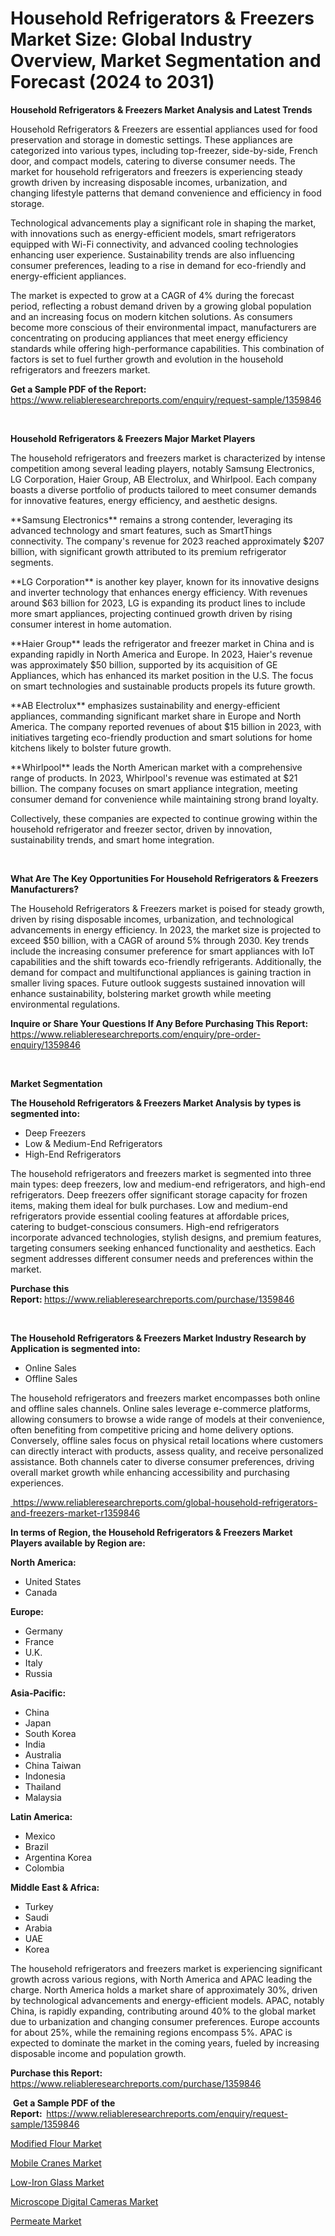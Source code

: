 <p><h1>Household Refrigerators & Freezers Market Size: Global Industry Overview, Market Segmentation and Forecast (2024 to 2031)</h1></p><p><strong>Household Refrigerators & Freezers Market Analysis and Latest Trends</strong></p>
<p><p>Household Refrigerators & Freezers are essential appliances used for food preservation and storage in domestic settings. These appliances are categorized into various types, including top-freezer, side-by-side, French door, and compact models, catering to diverse consumer needs. The market for household refrigerators and freezers is experiencing steady growth driven by increasing disposable incomes, urbanization, and changing lifestyle patterns that demand convenience and efficiency in food storage.</p><p>Technological advancements play a significant role in shaping the market, with innovations such as energy-efficient models, smart refrigerators equipped with Wi-Fi connectivity, and advanced cooling technologies enhancing user experience. Sustainability trends are also influencing consumer preferences, leading to a rise in demand for eco-friendly and energy-efficient appliances.</p><p>The market is expected to grow at a CAGR of 4% during the forecast period, reflecting a robust demand driven by a growing global population and an increasing focus on modern kitchen solutions. As consumers become more conscious of their environmental impact, manufacturers are concentrating on producing appliances that meet energy efficiency standards while offering high-performance capabilities. This combination of factors is set to fuel further growth and evolution in the household refrigerators and freezers market.</p></p>
<p><strong>Get a Sample PDF of the Report:&nbsp;</strong> <a href="https://www.reliableresearchreports.com/enquiry/request-sample/1359846?utm_campaign=1741&utm_medium=2&utm_source=Github&utm_content=ia&utm_term=18102024&utm_id=household-refrigerators-freezers">https://www.reliableresearchreports.com/enquiry/request-sample/1359846</a></p>
<p>&nbsp;</p>
<p><strong>Household Refrigerators & Freezers Major Market Players</strong></p>
<p><p>The household refrigerators and freezers market is characterized by intense competition among several leading players, notably Samsung Electronics, LG Corporation, Haier Group, AB Electrolux, and Whirlpool. Each company boasts a diverse portfolio of products tailored to meet consumer demands for innovative features, energy efficiency, and aesthetic designs.</p><p>**Samsung Electronics** remains a strong contender, leveraging its advanced technology and smart features, such as SmartThings connectivity. The company's revenue for 2023 reached approximately $207 billion, with significant growth attributed to its premium refrigerator segments.</p><p>**LG Corporation** is another key player, known for its innovative designs and inverter technology that enhances energy efficiency. With revenues around $63 billion for 2023, LG is expanding its product lines to include more smart appliances, projecting continued growth driven by rising consumer interest in home automation.</p><p>**Haier Group** leads the refrigerator and freezer market in China and is expanding rapidly in North America and Europe. In 2023, Haier's revenue was approximately $50 billion, supported by its acquisition of GE Appliances, which has enhanced its market position in the U.S. The focus on smart technologies and sustainable products propels its future growth.</p><p>**AB Electrolux** emphasizes sustainability and energy-efficient appliances, commanding significant market share in Europe and North America. The company reported revenues of about $15 billion in 2023, with initiatives targeting eco-friendly production and smart solutions for home kitchens likely to bolster future growth.</p><p>**Whirlpool** leads the North American market with a comprehensive range of products. In 2023, Whirlpool's revenue was estimated at $21 billion. The company focuses on smart appliance integration, meeting consumer demand for convenience while maintaining strong brand loyalty.</p><p>Collectively, these companies are expected to continue growing within the household refrigerator and freezer sector, driven by innovation, sustainability trends, and smart home integration.</p></p>
<p>&nbsp;</p>
<p><strong>What Are The Key Opportunities For Household Refrigerators & Freezers Manufacturers?</strong></p>
<p><p>The Household Refrigerators & Freezers market is poised for steady growth, driven by rising disposable incomes, urbanization, and technological advancements in energy efficiency. In 2023, the market size is projected to exceed $50 billion, with a CAGR of around 5% through 2030. Key trends include the increasing consumer preference for smart appliances with IoT capabilities and the shift towards eco-friendly refrigerants. Additionally, the demand for compact and multifunctional appliances is gaining traction in smaller living spaces. Future outlook suggests sustained innovation will enhance sustainability, bolstering market growth while meeting environmental regulations.</p></p>
<p><strong>Inquire or Share Your Questions If Any Before Purchasing This Report:</strong> <a href="https://www.reliableresearchreports.com/enquiry/pre-order-enquiry/1359846?utm_campaign=1741&utm_medium=2&utm_source=Github&utm_content=ia&utm_term=18102024&utm_id=household-refrigerators-freezers">https://www.reliableresearchreports.com/enquiry/pre-order-enquiry/1359846</a></p>
<p>&nbsp;</p>
<p><strong>Market Segmentation</strong></p>
<p><strong>The Household Refrigerators & Freezers Market Analysis by types is segmented into:</strong></p>
<p><ul><li>Deep Freezers</li><li>Low & Medium-End Refrigerators</li><li>High-End Refrigerators</li></ul></p>
<p><p>The household refrigerators and freezers market is segmented into three main types: deep freezers, low and medium-end refrigerators, and high-end refrigerators. Deep freezers offer significant storage capacity for frozen items, making them ideal for bulk purchases. Low and medium-end refrigerators provide essential cooling features at affordable prices, catering to budget-conscious consumers. High-end refrigerators incorporate advanced technologies, stylish designs, and premium features, targeting consumers seeking enhanced functionality and aesthetics. Each segment addresses different consumer needs and preferences within the market.</p></p>
<p><strong>Purchase this Report:&nbsp;</strong><a href="https://www.reliableresearchreports.com/purchase/1359846?utm_campaign=1741&utm_medium=2&utm_source=Github&utm_content=ia&utm_term=18102024&utm_id=household-refrigerators-freezers">https://www.reliableresearchreports.com/purchase/1359846</a></p>
<p>&nbsp;</p>
<p><strong>The Household Refrigerators & Freezers Market Industry Research by Application is segmented into:</strong></p>
<p><ul><li>Online Sales</li><li>Offline Sales</li></ul></p>
<p><p>The household refrigerators and freezers market encompasses both online and offline sales channels. Online sales leverage e-commerce platforms, allowing consumers to browse a wide range of models at their convenience, often benefiting from competitive pricing and home delivery options. Conversely, offline sales focus on physical retail locations where customers can directly interact with products, assess quality, and receive personalized assistance. Both channels cater to diverse consumer preferences, driving overall market growth while enhancing accessibility and purchasing experiences.</p></p>
<p><a href="https://www.reliableresearchreports.com/global-household-refrigerators-and-freezers-market-r1359846?utm_campaign=1741&utm_medium=2&utm_source=Github&utm_content=ia&utm_term=18102024&utm_id=household-refrigerators-freezers">&nbsp;https://www.reliableresearchreports.com/global-household-refrigerators-and-freezers-market-r1359846</a></p>
<p><strong>In terms of Region, the Household Refrigerators & Freezers Market Players available by Region are:</strong></p>
<p>
    <p> <strong> North America: </strong>
        <ul>
            <li>United States</li>
            <li>Canada</li>
        </ul>
        </p> 
    <p> <strong> Europe: </strong>
        <ul>
            <li>Germany</li>
            <li>France</li>
            <li>U.K.</li>
            <li>Italy</li>
            <li>Russia</li>
        </ul>
        </p> 
    <p> <strong> Asia-Pacific: </strong>
        <ul>
            <li>China</li>
            <li>Japan</li>
            <li>South Korea</li>
            <li>India</li>
            <li>Australia</li>
            <li>China Taiwan</li>
            <li>Indonesia</li>
            <li>Thailand</li>
            <li>Malaysia</li>
        </ul>
        </p> 
    <p> <strong> Latin America: </strong>
        <ul>
            <li>Mexico</li>
            <li>Brazil</li>
            <li>Argentina Korea</li>
            <li>Colombia</li>
        </ul>
        </p> 
    <p> <strong> Middle East & Africa: </strong>
        <ul>
            <li>Turkey</li>
            <li>Saudi</li>
            <li>Arabia</li>
            <li>UAE</li>
            <li>Korea</li>
        </ul>
    </p>
    </p>
<p><p>The household refrigerators and freezers market is experiencing significant growth across various regions, with North America and APAC leading the charge. North America holds a market share of approximately 30%, driven by technological advancements and energy-efficient models. APAC, notably China, is rapidly expanding, contributing around 40% to the global market due to urbanization and changing consumer preferences. Europe accounts for about 25%, while the remaining regions encompass 5%. APAC is expected to dominate the market in the coming years, fueled by increasing disposable income and population growth.</p></p>
<p><strong>Purchase this Report: </strong><a href="https://www.reliableresearchreports.com/purchase/1359846?utm_campaign=1741&utm_medium=2&utm_source=Github&utm_content=ia&utm_term=18102024&utm_id=household-refrigerators-freezers">https://www.reliableresearchreports.com/purchase/1359846</a></p>
<p>&nbsp;<strong>Get a Sample PDF of the Report:&nbsp;&nbsp;</strong><a href="https://www.reliableresearchreports.com/enquiry/request-sample/1359846?utm_campaign=1741&utm_medium=2&utm_source=Github&utm_content=ia&utm_term=18102024&utm_id=household-refrigerators-freezers">https://www.reliableresearchreports.com/enquiry/request-sample/1359846</a></p>
<p><strong></strong></p>
<p><p><a href="https://www.linkedin.com/pulse/modified-flour-market-size-segmentation-trends-growth-analysis-k8kje?utm_campaign=1741&utm_medium=2&utm_source=Github&utm_content=ia&utm_term=18102024&utm_id=household-refrigerators-freezers">Modified Flour Market</a></p><p><a href="https://www.linkedin.com/pulse/mobile-cranes-market-penetration-strategies-untapped-markets-growth-m3hwc?utm_campaign=1741&utm_medium=2&utm_source=Github&utm_content=ia&utm_term=18102024&utm_id=household-refrigerators-freezers">Mobile Cranes Market</a></p><p><a href="https://github.com/MonroeBullock54/Market-Research-Report-List-1/blob/main/low-iron-glass-market.md?utm_campaign=1741&utm_medium=2&utm_source=Github&utm_content=ia&utm_term=18102024&utm_id=household-refrigerators-freezers">Low-Iron Glass Market</a></p><p><a href="https://www.linkedin.com/pulse/microscope-digital-cameras-market-matrix-applications-types-cagr-ihblf?utm_campaign=1741&utm_medium=2&utm_source=Github&utm_content=ia&utm_term=18102024&utm_id=household-refrigerators-freezers">Microscope Digital Cameras Market</a></p><p><a href="https://www.linkedin.com/pulse/decoding-permeate-market-signals-growth-algorithms-2024-2031-x5ske?utm_campaign=1741&utm_medium=2&utm_source=Github&utm_content=ia&utm_term=18102024&utm_id=household-refrigerators-freezers">Permeate Market</a></p></p>